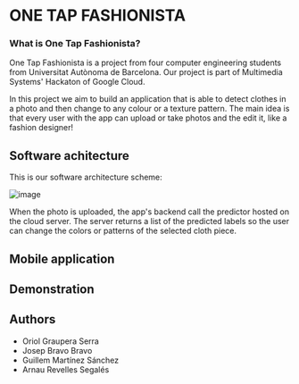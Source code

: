 # ONE TAP FASHIONISTA
### What is One Tap Fashionista? 
One Tap Fashionista is a project from four computer engineering students from Universitat Autònoma de Barcelona. Our project is part of Multimedia Systems' Hackaton of Google Cloud.

In this project we aim to build an application that is able to detect clothes in a photo and then change to any colour or a texture pattern.
The main idea is that every user with the app can upload or take photos and the edit it, like a fashion designer!

## Software achitecture

This is our software architecture scheme:

![image](https://user-images.githubusercontent.com/82968617/119484455-553f9700-bd56-11eb-9858-e7ead125156a.png)

When the photo is uploaded, the app's backend call the predictor hosted on the cloud server. The server returns a list of the predicted labels so the user can change the colors or patterns of the selected cloth piece.

## Mobile application



## Demonstration

## Authors
- Oriol Graupera Serra
- Josep Bravo Bravo
- Guillem Martínez Sánchez
- Arnau Revelles Segalés
